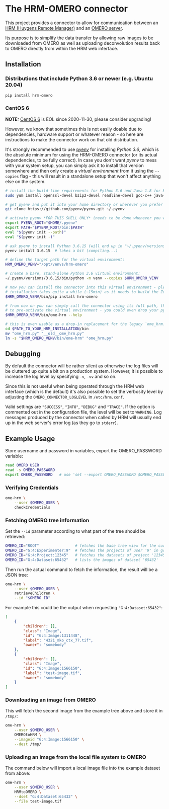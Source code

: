 # The HRM-OMERO connector

This project provides a connector to allow for communication between an [HRM (Huygens
Remote Manager)][1] and an [OMERO server][2].

Its purpose is to simplify the data transfer by allowing raw images to be downloaded
from OMERO as well as uploading deconvolution results back to OMERO directly from within
the HRM web interface.

## Installation

### Distributions that include Python 3.6 or newer (e.g. Ubuntu 20.04)

```bash
pip install hrm-omero
```

### CentOS 6

**NOTE:** [CentOS 6][co6] is EOL since 2020-11-30, please consider upgrading!

However, we know that sometimes this is not easily doable due to dependencies, hardware
support or whatever reason - so here are instructions to make the connector work on that
old distribution.

It's strongly recommended to use [pyenv][3] for installing *Python 3.6*, which is the
absolute minimum for using the HRM-OMERO connector (or its actual dependencies, to be
fully correct). In case you don't want *pyenv* to mess with your system setup, you can
simply ask it to install that version somewhere and then only create a *virtual
environment* from it using the `--copies` flag - this will result in a standalone
setup that won't affect anything else on the system.

```bash
# install the build-time requirements for Python 3.6 and Java 1.8 for Bio-Formats
sudo yum install openssl-devel bzip2-devel readline-devel gcc-c++ java-1.8.0-openjdk

# get pyenv and put it into your home directory or wherever you prefer it to be
git clone https://github.com/pyenv/pyenv.git ~/.pyenv

# activate pyenv *FOR THIS SHELL ONLY* (needs to be done whenever you want to use it)
export PYENV_ROOT="$HOME/.pyenv"
export PATH="$PYENV_ROOT/bin:$PATH"
eval "$(pyenv init --path)"
eval "$(pyenv init -)"

# ask pyenv to install Python 3.6.15 (will end up in "~/.pyenv/versions/3.6.15/")
pyenv install 3.6.15  # takes a bit (compiling...)

# define the target path for the virtual environment:
HRM_OMERO_VENV="/opt/venvs/hrm-omero"

# create a bare, stand-alone Python 3.6 virtual environment:
~/.pyenv/versions/3.6.15/bin/python -m venv --copies $HRM_OMERO_VENV

# now you can install the connector into this virtual environment - please note that the
# installation takes quite a while (~15min) as it needs to build the ZeroC Ice bindings
$HRM_OMERO_VENV/bin/pip install hrm-omero

# from now on you can simply call the connector using its full path, there is no need
# to pre-activate the virtual environment - you could even drop your pyenv completely:
$HRM_OMERO_VENV/bin/ome-hrm --help

# this is even usable as a drop-in replacement for the legacy `ome_hrm.py` script:
cd $PATH_TO_YOUR_HRM_INSTALLATION/bin
mv "ome_hrm.py" "__old__ome_hrm.py"
ln -s "$HRM_OMERO_VENV/bin/ome-hrm" "ome_hrm.py"
```

## Debugging

By default the connector will be rather silent as otherwise the log files will be
cluttered up quite a bit on a production system. However, it is possible to increase the
log level by specifying `-v`, `-vv` and so on.

Since this is not useful when being operated through the HRM web interface (which is
the default) it's also possible to set the verbosity level by adjusting the
`OMERO_CONNECTOR_LOGLEVEL` in `/etc/hrm.conf`.

Valid settings are `"SUCCESS"`, `"INFO"`, `"DEBUG"` and `"TRACE"`. If the option is
commented out in the configuration file, the level will be set to `WARNING`. Log
messages produced by the connector when called by HRM will usually end up in the web
server's error log (as they go to `stderr`).

## Example Usage

Store username and password in variables, export the OMERO_PASSWORD variable:

```bash
read OMERO_USER
read -s OMERO_PASSWORD
export OMERO_PASSWORD   # use 'set --export OMERO_PASSWORD $OMERO_PASSWORD' for fish
```

### Verifying Credentials

```bash
ome-hrm \
    --user $OMERO_USER \
    checkCredentials
```

### Fetching OMERO tree information

Set the `--id` parameter according to what part of the tree should be retrieved:

```bash
OMERO_ID="ROOT"                # fetches the base tree view for the current user
OMERO_ID="G:4:Experimenter:9"  # fetches the projects of user '9' in group '4'
OMERO_ID="G:4:Project:12345"   # fetches the datasets of project '12345'
OMERO_ID="G:4:Dataset:65432"   # lists the images of dataset '65432'
```

Then run the actual command to fetch the information, the result will be a JSON tree:

```bash
ome-hrm \
    --user $OMERO_USER \
    retrieveChildren \
    --id "$OMERO_ID"
```

For example this could be the output when requesting `"G:4:Dataset:65432"`:

```json
[
    {
        "children": [],
        "class": "Image",
        "id": "G:4:Image:1311448",
        "label": "4321_mko_ctx_77.tif",
        "owner": "somebody"
    },
    {
        "children": [],
        "class": "Image",
        "id": "G:4:Image:1566150",
        "label": "test-image.tif",
        "owner": "somebody"
    }
]
```

### Downloading an image from OMERO

This will fetch the second image from the example tree above and store it in `/tmp/`:

```bash
ome-hrm \
    --user $OMERO_USER \
    OMEROtoHRM \
    --imageid "G:4:Image:1566150" \
    --dest /tmp/
```

### Uploading an image from the local file system to OMERO

The command below will import a local image file into the example dataset from above:

```bash
ome-hrm \
    --user $OMERO_USER \
    HRMtoOMERO \
    --dset "G:4:Dataset:65432" \
    --file test-image.tif
```

[1]: https://huygens-rm.org/
[2]: https://www.openmicroscopy.org/omero/
[3]: https://github.com/pyenv/pyenv
[co6]: https://wiki.centos.org/About/Product
